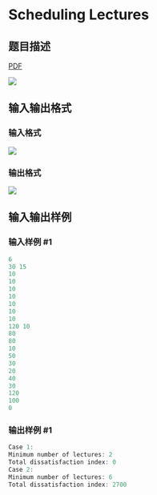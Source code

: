 # Scheduling Lectures

## 题目描述

[problemUrl]: https://uva.onlinejudge.org/index.php?option=com_onlinejudge&Itemid=8&category=8&page=show_problem&problem=548

[PDF](https://uva.onlinejudge.org/external/6/p607.pdf)

![](https://cdn.luogu.com.cn/upload/vjudge_pic/UVA607/83b0544aea8327c63247595a3d21ad2e355bad99.png)

## 输入输出格式

### 输入格式

![](https://cdn.luogu.com.cn/upload/vjudge_pic/UVA607/516fa46471cb056633060cb36d345efa45ed0f80.png)

### 输出格式

![](https://cdn.luogu.com.cn/upload/vjudge_pic/UVA607/6337423810ef41cf1d6b6966d4440c2f1d4cd217.png)

## 输入输出样例

### 输入样例 #1

```cpp
6
30 15
10
10
10
10
10
10
10
120 10
80
80
10
50
30
20
40
30
120
100
0
```


### 输出样例 #1

```cpp
Case 1:
Minimum number of lectures: 2
Total dissatisfaction index: 0
Case 2:
Minimum number of lectures: 6
Total dissatisfaction index: 2700
```


